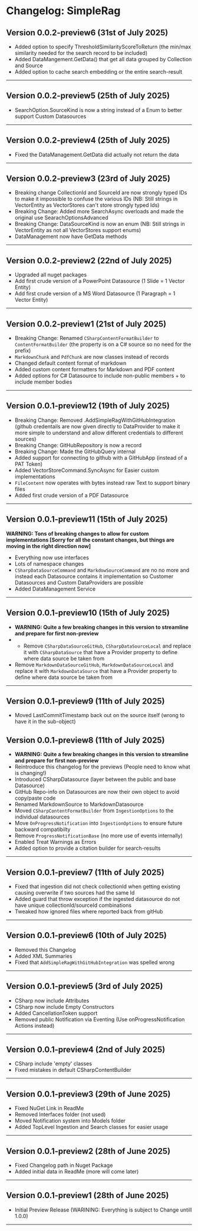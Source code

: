 # Changelog: SimpleRag

## Version 0.0.2-preview6 (31st of July 2025)
- Added option to specify ThresholdSimilarityScoreToReturn (the min/max similarity needed for the search record to be included)
- Added DataMangement.GetData() that get all data grouped by Collection and Source
- Added option to cache search embedding or the entire search-result

---

## Version 0.0.2-preview5 (25th of July 2025)
- SearchOption.SourceKind is now a string instead of a Enum to better support Custom Datasources

---

## Version 0.0.2-preview4 (25th of July 2025)
- Fixed the DataManagement.GetData did actually not return the data

---

## Version 0.0.2-preview3 (23rd of July 2025)
- Breaking change CollectionId and SourceId are now strongly typed IDs to make it impossible to confuse the various IDs (NB: Still strings in VectorEntity as VectorStores can't store strongly typed Ids)
- Breaking Change: Added more SearchAsync overloads and made the original use SearachOptionsAdvanced
- Breaking Change: DataSourceKind is now an enum (NB: Still strings in VectorEntity as not all VectorStores support enums)
- DataManagement now have GetData methods

---

## Version 0.0.2-preview2 (22nd of July 2025)
- Upgraded all nuget packages
- Add first crude version of a PowerPoint Datasource (1 Slide = 1 Vector Entity)
- Add first crude version of a MS Word Datasource (1 Paragraph = 1 Vector Entity)

---

## Version 0.0.2-preview1 (21st of July 2025)
- Breaking Change: Renamed `CSharpContentFormatBuilder` to `ContentFormatBuilder` (the property is on a C# source so no need for the prefix)
- `MarkdownChunk` and `PdfChunk` are now classes instead of records
- Changed default content format of markdown
- Added custom content formatters for Markdown and PDF content
- Added options for C# Datasource to include non-public members + to include member bodies

---

## Version 0.0.1-preview12 (19th of July 2025)
- Breaking Change: Removed .AddSimpleRagWithGitHubIntegration (github credentails are now given directly to DataProvider to make it more simple to understand and allow different credentials to different sources)
- Breaking Change: GitHubRepository is now a record
- Breaking Change: Made the GitHubQuery internal
- Added support for connecting to github with a GitHubApp (instead of a PAT Token)
- Added VectorStoreCommand.SyncAsync for Easier custom implementations
- `FileContent` now operates with bytes instead raw Text to support binary files
- Added first crude version of a PDF Datasource
---

## Version 0.0.1-preview11 (15th of July 2025)
**WARNING: Tons of breaking changes to allow for custom implementations [Sorry for all the constant changes, but things are moving in the right direction now]**
- Everything now use interfaces
- Lots of namespace changes
- `CSharpDataSourceCommand` and `MarkdowSourceCommand` are no no more and instead each Datasource contains it implementation so Customer Datasources and Custom DataProviders are possible
- Added DataManagement Service
---

## Version 0.0.1-preview10 (15th of July 2025)
- **WARNING: Quite a few breaking changes in this version to streamline and prepare for first non-preview**
- - Remove `CSharpDataSourceGitHub`, `CSharpDataSourceLocal` and replace it with `CSharpDataSource` that have a Provider property to define where data source be taken from
- Remove `MarkdownDataSourceGitHub`, `MarkdownDataSourceLocal` and replace it with `MarkdownDataSource` that have a Provider property to define where data source be taken from

---

## Version 0.0.1-preview9 (11th of July 2025)
- Moved LastCommitTimestamp back out on the source itself (wrong to have it in the sub-object)

## Version 0.0.1-preview8 (11th of July 2025)
- **WARNING: Quite a few breaking changes in this version to streamline and prepare for first non-preview**
- Reintroduce this changelog for the previews (People need to know what is changing!)
- Introduced CSharpDatasource (layer between the public and base Datasource)
- GitHub Repo-info on Datasources are now their own object to avoid copy/paste code
- Renamed MarkdownSource to MarkdownDatasource
- Moved `CSharpContentFormatBuilder` from `IngestionOptions` to the individual datasources
- Move `OnProgressNotification` into `IngestionOptions` to ensure future backward compatibilty
- Remove `ProgressNotificationBase` (no more use of events internally)
- Enabled Treat Warnings as Errors
- Added option to provide a citation builder for search-results

---

## Version 0.0.1-preview7 (11th of July 2025)
- Fixed that ingestion did not check collectionId when getting existing causing overwrite if two sources had the same Id
- Added guard that throw exception if the ingested datasource do not have unique collectionId/sourceId combinations
- Tweaked how ignored files where reported back from gitHub

---

## Version 0.0.1-preview6 (10th of July 2025)
- Removed this Changelog
- Added XML Summaries
- Fixed that `AddSimpleRagWithGitHubIntegration` was spelled wrong

---

## Version 0.0.1-preview5 (3rd of July 2025)
- CSharp now include Attributes
- CSharp now include Empty Constructors
- Added CancellationToken support
- Removed public Notification via Eventing (Use onProgressNotification Actions instead)

----

## Version 0.0.1-preview4 (2nd of July 2025)
- CSharp include 'empty' classes
- Fixed mistakes in default CSharpContentBuilder

---

## Version 0.0.1-preview3 (29th of June 2025)
- Fixed NuGet Link in ReadMe
- Removed Interfaces folder (not used)
- Moved Notification system into Models folder
- Added TopLevel Ingestion and Search classes for easier usage

---

## Version 0.0.1-preview2 (28th of June 2025)
- Fixed Changelog path in Nuget Package
- Added initial data in ReadMe (more will come later)

---

## Version 0.0.1-preview1 (28th of June 2025)
- Initial Preview Release (WARINING: Everything is subject to Change untill 1.0.0)

---